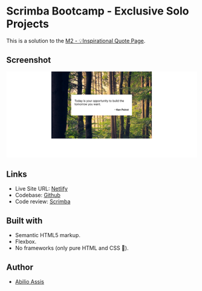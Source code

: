 # Scrimba Bootcamp - Exclusive Solo Projects

This is a solution to the [M2 - 💡Inspirational Quote Page](https://scrimba.com/scrim/cG8EnJHv).

## Screenshot

![](images/screenshot.png)

## Links

- Live Site URL: [Netlify](https://magnificent-kitsune-7aa19c.netlify.app/)
- Codebase: [Github](https://github.com/abilioassis/inspirational-quote-page)
- Code review: [Scrimba](https://scrimba.com/scrim/co31a43ca8ec1c2121f8e4236)

## Built with

- Semantic HTML5 markup.
- Flexbox.
- No frameworks (only pure HTML and CSS 🏅).

## Author

- [Abilio Assis](https://www.linkedin.com/in/abilio-assis/)
